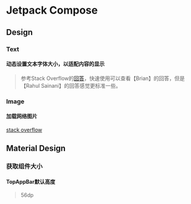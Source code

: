 # Jetpack Compose
## Design
### Text
#### 动态设置文本字体大小，以适配内容的显示
> 参考Stack Overflow的[回答](https://stackoverflow.com/questions/63971569/androidautosizetexttype-in-jetpack-compose)，快速使用可以查看【Brian】的回答，但是【Rahul Sainani】的回答感觉更标准一些。  
### Image
#### 加载网络图片
[stack overflow](https://stackoverflow.com/questions/58594262/how-do-i-load-url-into-image-into-drawimage-in-compose-ui-android-jetpack)
## Material Design
### 获取组件大小
#### TopAppBar默认高度
> 56dp
